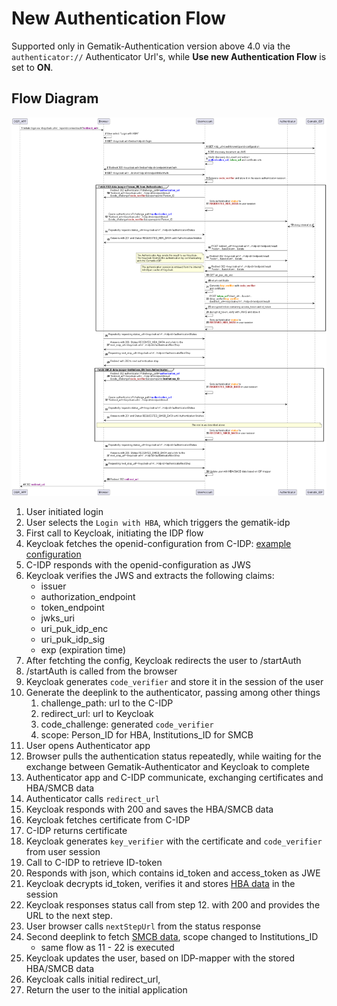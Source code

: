 # New Authentication Flow

Supported only in Gematik-Authentication version above 4.0 via the `authenticator://` Authenticator Url's, while 
**Use new Authentication Flow** is set to **ON**.

## Flow Diagram

![Flow](/docs/flow_new.png)

1. User initiated login
2. User selects the `Login with HBA`, which triggers the gematik-idp
3. First call to Keycloak, initiating the IDP flow
4. Keycloak fetches the openid-configuration from C-IDP: [example configuration](/docs/openid-config.json)
5. C-IDP responds with the openid-configuration as JWS
6. Keycloak verifies the JWS and extracts the following claims:
    - issuer
    - authorization_endpoint
    - token_endpoint
    - jwks_uri
    - uri_puk_idp_enc
    - uri_puk_idp_sig
    - exp (expiration time)
7. After fetchting the config, Keycloak redirects the user to /startAuth
8. /startAuth is called from the browser
9. Keycloak generates `code_verifier` and store it in the session of the user
10. Generate the deeplink to the authenticator, passing among other things
    1. challenge_path: url to the C-IDP
    2. redirect_url: url to Keycloak
    3. code_challenge: generated `code_verifier`
    4. scope: Person_ID for HBA, Institutions_ID for SMCB
11. User opens Authenticator app
12. Browser pulls the authentication status repeatedly, while waiting for the exchange between Gematik-Authenticator and Keycloak to complete
13. Authenticator app and C-IDP communicate, exchanging certificates and HBA/SMCB data
14. Authenticator calls `redirect_url`
15. Keycloak responds with 200 and saves the HBA/SMCB data
16. Keycloak fetches certificate from C-IDP
17. C-IDP returns certificate
18. Keycloak generates `key_verifier` with the certificate and `code_verifier` from user session
19. Call to C-IDP to retrieve ID-token
20. Responds with json, which contains id_token and access_token as JWE
21. Keycloak decrypts id_token, verifies it and stores [HBA data](/docs/hba-id-token.json) in the session
22. Keycloak responses status call from step 12. with 200 and provides the URL to the next step.
23. User browser calls `nextStepUrl` from the status response
24. Second deeplink to fetch [SMCB data](/docs/smcb-id-token.json), scope changed to Institutions_ID
    - same flow as 11 - 22 is executed
25. Keycloak updates the user, based on IDP-mapper with the stored HBA/SMCB data
26. Keycloak calls initial redirect_url,
27. Return the user to the initial application
